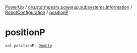 [PowerUp](../../index.md) / [org.stormgears.powerup.subsystems.information](../index.md) / [RobotConfiguration](index.md) / [positionP](./position-p.md)

# positionP

`val positionP: `[`Double`](https://kotlinlang.org/api/latest/jvm/stdlib/kotlin/-double/index.html)